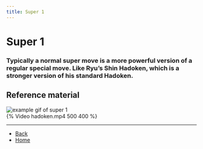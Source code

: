 ```yaml
---
title: Super 1
---
```


# Super 1

### Typically a normal super move is a more powerful version of a regular special move. Like Ryu’s Shin Hadoken, which is a stronger version of his standard Hadoken.

## Reference material

![example gif of super 1](https://sncommunity.github.io/req/assets/images/comboish.gif)  
{% Video hadoken.mp4 500 400 %}

---

- [Back](../supers)
- [Home](../../)
